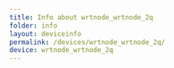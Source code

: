 ```yaml
---
title: Info about wrtnode_wrtnode_2q
folder: info
layout: deviceinfo
permalink: /devices/wrtnode_wrtnode_2q/
device: wrtnode_wrtnode_2q
---
```

